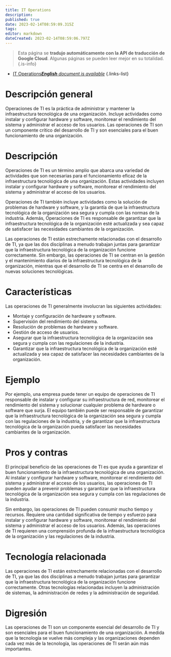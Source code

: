 ```yaml
---
title: IT Operations
description: 
published: true
date: 2023-02-14T08:59:09.315Z
tags: 
editor: markdown
dateCreated: 2023-02-14T08:59:06.797Z
---
```


> Esta página se **tradujo automáticamente con la API de traducción de Google Cloud**.
Algunas páginas se pueden leer mejor en su totalidad.{.is-info}



- [IT Operations***English** document is available*](/en/Knowledge-base/Dictionary/it-operations)
{.links-list}


# Descripción general
Operaciones de TI es la práctica de administrar y mantener la infraestructura tecnológica de una organización. Incluye actividades como instalar y configurar hardware y software, monitorear el rendimiento del sistema y administrar el acceso de los usuarios. Las operaciones de TI son un componente crítico del desarrollo de TI y son esenciales para el buen funcionamiento de una organización.

# Descripción
Operaciones de TI es un término amplio que abarca una variedad de actividades que son necesarias para el funcionamiento eficaz de la infraestructura tecnológica de una organización. Estas actividades incluyen instalar y configurar hardware y software, monitorear el rendimiento del sistema y administrar el acceso de los usuarios.

Operaciones de TI también incluye actividades como la solución de problemas de hardware y software, y la garantía de que la infraestructura tecnológica de la organización sea segura y cumpla con las normas de la industria. Además, Operaciones de TI es responsable de garantizar que la infraestructura tecnológica de la organización esté actualizada y sea capaz de satisfacer las necesidades cambiantes de la organización.

Las operaciones de TI están estrechamente relacionadas con el desarrollo de TI, ya que las dos disciplinas a menudo trabajan juntas para garantizar que la infraestructura tecnológica de la organización funcione correctamente. Sin embargo, las operaciones de TI se centran en la gestión y el mantenimiento diarios de la infraestructura tecnológica de la organización, mientras que el desarrollo de TI se centra en el desarrollo de nuevas soluciones tecnológicas.

# Características
Las operaciones de TI generalmente involucran las siguientes actividades:

- Montaje y configuración de hardware y software.
- Supervisión del rendimiento del sistema.
- Resolución de problemas de hardware y software.
- Gestión de acceso de usuarios.
- Asegurar que la infraestructura tecnológica de la organización sea segura y cumpla con las regulaciones de la industria.
- Garantizar que la infraestructura tecnológica de la organización esté actualizada y sea capaz de satisfacer las necesidades cambiantes de la organización.

# Ejemplo
Por ejemplo, una empresa puede tener un equipo de operaciones de TI responsable de instalar y configurar su infraestructura de red, monitorear el rendimiento del sistema y solucionar cualquier problema de hardware o software que surja. El equipo también puede ser responsable de garantizar que la infraestructura tecnológica de la organización sea segura y cumpla con las regulaciones de la industria, y de garantizar que la infraestructura tecnológica de la organización pueda satisfacer las necesidades cambiantes de la organización.

# Pros y contras
El principal beneficio de las operaciones de TI es que ayuda a garantizar el buen funcionamiento de la infraestructura tecnológica de una organización. Al instalar y configurar hardware y software, monitorear el rendimiento del sistema y administrar el acceso de los usuarios, las operaciones de TI pueden ayudar a prevenir problemas y garantizar que la infraestructura tecnológica de la organización sea segura y cumpla con las regulaciones de la industria.

Sin embargo, las operaciones de TI pueden consumir mucho tiempo y recursos. Requiere una cantidad significativa de tiempo y esfuerzo para instalar y configurar hardware y software, monitorear el rendimiento del sistema y administrar el acceso de los usuarios. Además, las operaciones de TI requieren una comprensión profunda de la infraestructura tecnológica de la organización y las regulaciones de la industria.

# Tecnología relacionada
Las operaciones de TI están estrechamente relacionadas con el desarrollo de TI, ya que las dos disciplinas a menudo trabajan juntas para garantizar que la infraestructura tecnológica de la organización funcione correctamente. Otras tecnologías relacionadas incluyen la administración de sistemas, la administración de redes y la administración de seguridad.

# Digresión
Las operaciones de TI son un componente esencial del desarrollo de TI y son esenciales para el buen funcionamiento de una organización. A medida que la tecnología se vuelve más compleja y las organizaciones dependen cada vez más de la tecnología, las operaciones de TI serán aún más importantes.